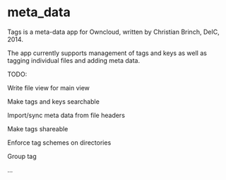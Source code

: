 meta_data
======

Tags is a meta-data app for Owncloud, written by Christian Brinch, 
DeIC, 2014. 

The app currently supports management of tags and keys as well as
tagging individual files and adding meta data.

TODO:

Write file view for main view

Make tags and keys searchable

Import/sync meta data from file headers

Make tags shareable

Enforce tag schemes on directories

Group tag

...
